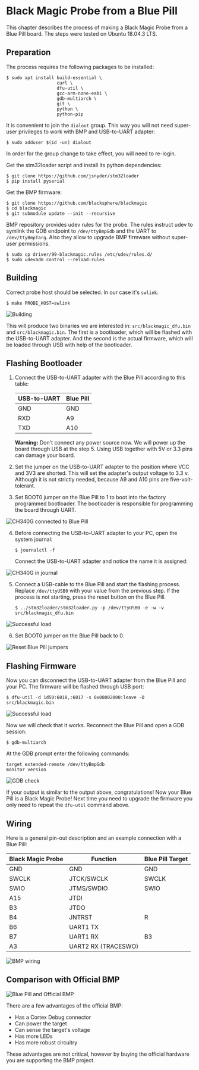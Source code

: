 # Black Magic Probe from a Blue Pill

This chapter describes the process of making a Black Magic Probe from a Blue
Pill board. The steps were tested on Ubuntu 18.04.3 LTS.

## Preparation

The process requires the following packages to be installed:

```shell
$ sudo apt install build-essential \
                   curl \
                   dfu-util \
                   gcc-arm-none-eabi \
                   gdb-multiarch \
                   git \
                   python \
                   python-pip
```

It is convenient to join the `dialout` group. This way you will not need
super-user privileges to work with BMP and USB-to-UART adapter:

```shell
$ sudo adduser $(id -un) dialout
```

In order for the group change to take effect, you will need to re-login.

Get the stm32loader script and install its python dependencies:

```shell
$ git clone https://github.com/jsnyder/stm32loader
$ pip install pyserial
```

Get the BMP firmware:

```shell
$ git clone https://github.com/blacksphere/blackmagic
$ cd blackmagic
$ git submodule update --init --recursive
```

BMP repository provides udev rules for the probe. The rules instruct udev to
symlink the GDB endpoint to `/dev/ttyBmpGdb` and the UART to
`/dev/ttyBmpTarg`. Also they allow to upgrade BMP firmware without super-user
permissions.

```shell
$ sudo cp driver/99-blackmagic.rules /etc/udev/rules.d/
$ sudo udevadm control --reload-rules
```

## Building

Correct probe host should be selected. In our case it's `swlink`.

```shell
$ make PROBE_HOST=swlink
```

![Building](./assets/blackmagic-make.png)

This will produce two binaries we are interested in: `src/blackmagic_dfu.bin`
and `src/blackmagic.bin`. The first is a bootloader, which will be flashed with
the USB-to-UART adapter. And the second is the actual firmware, which will be
loaded through USB with help of the bootloader.

## Flashing Bootloader

1. Connect the USB-to-UART adapter with the Blue Pill according to this table:

   | USB-to-UART | Blue Pill |
   |-------------|-----------|
   | GND         | GND       |
   | RXD         | A9        |
   | TXD         | A10       |

   **Warning:** Don't connect any power source now. We will power up the board
   through USB at the step 5. Using USB together with 5V or 3.3 pins can damage
   your board.

2. Set the jumper on the USB-to-UART adapter to the position where VCC and 3V3
   are shorted. This will set the adapter's output voltage to 3.3 v. Although it
   is not strictly needed, because A9 and A10 pins are five-volt-tolerant.

3. Set BOOT0 jumper on the Blue Pill to 1 to boot into the factory programmed
   bootloader. The bootloader is responsible for programming the board through
   UART.

![CH340G connected to Blue Pill](./assets/bluepill-ch340g.jpg)

4. Before connecting the USB-to-UART adapter to your PC, open the system
   journal:

   ```shell
   $ journalctl -f
   ```

   Connect the USB-to-UART adapter and notice the name it is assigned:

![CH340G in journal](./assets/ch340g-journal.png)

5. Connect a USB-cable to the Blue Pill and start the flashing process. Replace
   `/dev/ttyUSB0` with your value from the previous step. If the process is not
   starting, press the reset button on the Blue Pill.

   ```shell
   $ ../stm32loader/stm32loader.py -p /dev/ttyUSB0 -e -w -v src/blackmagic_dfu.bin
   ```

![Successful load](./assets/stm32loader.png)

6. Set BOOT0 jumper on the Blue Pill back to 0.

![Reset Blue Pill jumpers](./assets/bluepill-jumpers.jpg)

## Flashing Firmware

Now you can disconnect the USB-to-UART adapter from the Blue Pill and your
PC. The firmware will be flashed through USB port:

```shell
$ dfu-util -d 1d50:6018,:6017 -s 0x08002000:leave -D src/blackmagic.bin
```

![Successful load](./assets/dfu-util.png)

Now we will check that it works. Reconnect the Blue Pill and open a GDB session:

```shell
$ gdb-multiarch
```

At the GDB prompt enter the following commands:

```text
target extended-remote /dev/ttyBmpGdb
monitor version
```

![GDB check](./assets/gdb-monitor-version.png)

If your output is similar to the output above, congratulations! Now your Blue
Pill is a Black Magic Probe! Next time you need to upgrade the firmware you only
need to repeat the `dfu-util` command above.

## Wiring

Here is a general pin-out description and an example connection with a Blue
Pill:

| Black Magic Probe | Function            | Blue Pill Target |
|-------------------|---------------------|------------------|
| GND               | GND                 | GND              |
| SWCLK             | JTCK/SWCLK          | SWCLK            |
| SWIO              | JTMS/SWDIO          | SWIO             |
| A15               | JTDI                |                  |
| B3                | JTDO                |                  |
| B4                | JNTRST              | R                |
| B6                | UART1 TX            |                  |
| B7                | UART1 RX            | B3               |
| A3                | UART2 RX (TRACESWO) |                  |

![BMP wiring](./assets/bmp-wiring.jpg)

## Comparison with Official BMP

![Blue Pill and Official BMP](./assets/official-bmp-comparison.jpg)

There are a few advantages of the official BMP:

- Has a Cortex Debug connector
- Can power the target
- Can sense the target's voltage
- Has more LEDs
- Has more robust circuitry

These advantages are not critical, however by buying the official hardware you
are supporting the BMP project.
